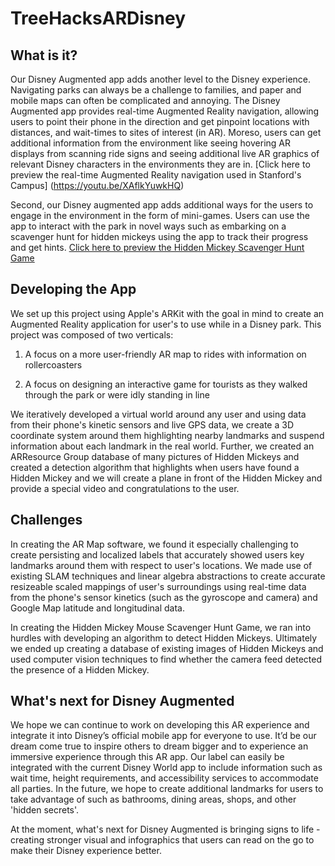 # TreeHacksARDisney

## What is it?
Our Disney Augmented app adds another level to the Disney experience. Navigating parks can always be a challenge to families, and paper and mobile maps can often be complicated and annoying. The Disney Augmented app provides real-time Augmented Reality navigation, allowing users to point their phone in the direction and get pinpoint locations with distances, and wait-times to sites of interest (in AR). Moreso, users can get additional information from the environment like seeing hovering AR displays from scanning ride signs and seeing additional live AR graphics of relevant Disney characters in the environments they are in. [Click here to preview the real-time Augmented Reality navigation used in Stanford's Campus] (https://youtu.be/XAflkYuwkHQ)

Second, our Disney augmented app adds additional ways for the users to engage in the environment in the form of mini-games. Users can use the app to interact with the park in novel ways such as embarking on a scavenger hunt for hidden mickeys using the app to track their progress and get hints.  [Click here to preview the Hidden Mickey Scavenger Hunt Game](https://imgur.com/a/AlUzhIr "Hidden Mickey Scavenger Hunt Game Demo!")

## Developing the App
We set up this project using Apple's ARKit with the goal in mind to create an Augmented Reality application for user's to use while in a Disney park. This project was composed of two verticals: 

1) A focus on a more user-friendly AR map to rides with information on rollercoasters 

2) A focus on designing an interactive game for tourists as they walked through the park or were idly standing in line

We iteratively developed a virtual world around any user and using data from their phone's kinetic sensors and live GPS data, we create a 3D coordinate system around them highlighting nearby landmarks and suspend information about each landmark in the real world. Further, we created an ARResource Group database of many pictures of Hidden Mickeys and created a detection algorithm that highlights when users have found a Hidden Mickey and we will create a plane in front of the Hidden Mickey and provide a special video and congratulations to the user.

## Challenges
In creating the AR Map software, we found it especially challenging to create persisting and localized labels that accurately showed users key landmarks around them with respect to user's locations. We made use of existing SLAM techniques and linear algebra abstractions to create accurate resizeable scaled mappings of user's surroundings using real-time data from the phone's sensor kinetics (such as the gyroscope and camera) and Google Map latitude and longitudinal data.  

In creating the Hidden Mickey Mouse Scavenger Hunt Game, we ran into hurdles with developing an algorithm to detect Hidden Mickeys. Ultimately we ended up creating a database of existing images of Hidden Mickeys and used computer vision techniques to find whether the camera feed detected the presence of a Hidden Mickey. 

## What's next for Disney Augmented
We hope we can continue to work on developing this AR experience and integrate it into Disney’s official mobile app for everyone to use. It’d be our dream come true to inspire others to dream bigger and to experience an immersive experience through this AR app. Our label can easily be integrated with the current Disney World app to include information such as wait time, height requirements, and accessibility services to accommodate all parties. In the future, we hope to create additional landmarks for users to take advantage of such as bathrooms, dining areas, shops, and other 'hidden secrets'.

At the moment, what's next for Disney Augmented is bringing signs to life - creating stronger visual and infographics that users can read on the go to make their Disney experience better. 

